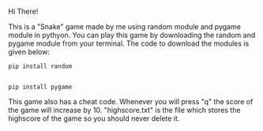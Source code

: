 Hi There!

This is a "Snake" game made by me using random module and pygame module in pythyon. You can play this game by downloading the random and pygame module from your terminal. The code to download the modules is given below:
    
    pip install random


    pip install pygame


This game also has a cheat code. Whenever you will press "q" the score of the game will increase by 10. "highscore.txt" is the file which stores the highscore of the game so you should never delete it.